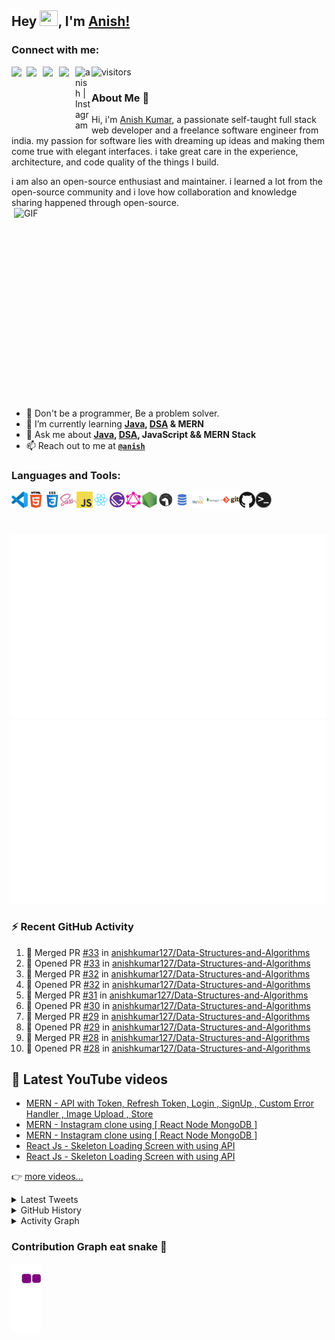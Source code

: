 ## Hey <img src="https://github.com/TheDudeThatCode/TheDudeThatCode/blob/master/Assets/Hi.gif" width="29px" height="25px">, I'm [Anish!](https://github.com/anishkumar127) 
### Connect with me:

<a href="https://www.linkedin.com/in/anishkumar29/">
  <img align="left" width="24px" src="https://cdn.jsdelivr.net/npm/simple-icons@v3/icons/linkedin.svg"  />
</a>
<a href="https://twitter.com/anishbishnoixD">
  <img align="left" width="26px" src="https://cdn.jsdelivr.net/npm/simple-icons@v3/icons/twitter.svg" />
</a>
<a href="mailto:anishbishnoi127@gmail.com">
  <img align="left" width="26px" src="https://cdn.jsdelivr.net/npm/simple-icons@v3/icons/gmail.svg" />
</a>
<a href="https://www.youtube.com/channel/UCWy3HY8xhhCU37FS8t9m9kA">
  <img align="left" width="26px" src="https://cdn.jsdelivr.net/npm/simple-icons@v3/icons/youtube.svg" />
</a>
<a href="https://www.instagram.com/anishbishnoi29">
<img align="left" alt="anish | Instagram" width="26px" src="https://cdn.jsdelivr.net/npm/simple-icons@v3/icons/instagram.svg" />
</a>

![visitors](https://visitor-badge.laobi.icu/badge?page_id=anishkumar127.anishkumar127)
<br/>


### About Me 🚀

Hi, i'm [Anish Kumar](https://www.linkedin.com/in/anishkumar29/), a passionate self-taught full stack web developer and a freelance software engineer from india. my passion for software lies with dreaming up ideas and making them come true with elegant interfaces. i take great care in the experience, architecture, and code quality of the things I build.

i am also an open-source enthusiast and maintainer. i learned a lot from the open-source community and i love how collaboration and knowledge sharing happened through open-source. [ <img align="right" alt="GIF" src="https://github.com/abhisheknaiidu/abhisheknaiidu/blob/master/code.gif?raw=true" width="500" height="320"/>](https://github.com/anishkumar127)

<!-- Here are some ideas to get you started: -->

<!-- - 👯 I’m looking to collaborate on any JavaScript Project -->
<!-- - 🔭 I’m currently working on ... -->
- 🦋 Don't be a programmer, Be a problem solver.
- 🌱 I’m currently learning **[Java](https://github.com/anishkumar127/Data-Structures-and-Algorithms), [DSA](https://github.com/anishkumar127/Data-Structures-and-Algorithms) & MERN** 
- 💬 Ask me about **[Java](https://github.com/anishkumar127/Data-Structures-and-Algorithms), [DSA](https://github.com/anishkumar127/Data-Structures-and-Algorithms), JavaScript && MERN Stack** 
- 📫 Reach out to me at **[`@anish`](mailto:anishbishnoi127@gmail.com)** 
<!-- - 💼 See my full portfolio at **[`davidrakosi.com`](https://davidrakosi.com)** -->
<!-- - 🤔 I’m looking for help with ... -->
<!-- - 😄 Pronouns: ...
- ⚡ Fun fact: ... -->

### Languages and Tools:

<img align="left" alt="Visual Studio Code" width="26px" src="https://raw.githubusercontent.com/github/explore/80688e429a7d4ef2fca1e82350fe8e3517d3494d/topics/visual-studio-code/visual-studio-code.png" />
<img align="left" alt="HTML5" width="26px" src="https://raw.githubusercontent.com/github/explore/80688e429a7d4ef2fca1e82350fe8e3517d3494d/topics/html/html.png" />
<img align="left" alt="CSS3" width="26px" src="https://raw.githubusercontent.com/github/explore/80688e429a7d4ef2fca1e82350fe8e3517d3494d/topics/css/css.png" />
<img align="left" alt="Sass" width="26px" src="https://raw.githubusercontent.com/github/explore/80688e429a7d4ef2fca1e82350fe8e3517d3494d/topics/sass/sass.png" />
<img align="left" alt="JavaScript" width="26px" src="https://raw.githubusercontent.com/github/explore/80688e429a7d4ef2fca1e82350fe8e3517d3494d/topics/javascript/javascript.png" />
<img align="left" alt="React" width="26px" src="https://raw.githubusercontent.com/github/explore/80688e429a7d4ef2fca1e82350fe8e3517d3494d/topics/react/react.png" />
<img align="left" alt="Gatsby" width="26px" src="https://raw.githubusercontent.com/github/explore/e94815998e4e0713912fed477a1f346ec04c3da2/topics/gatsby/gatsby.png" />
<img align="left" alt="GraphQL" width="26px" src="https://raw.githubusercontent.com/github/explore/80688e429a7d4ef2fca1e82350fe8e3517d3494d/topics/graphql/graphql.png" />
<img align="left" alt="Node.js" width="26px" src="https://raw.githubusercontent.com/github/explore/80688e429a7d4ef2fca1e82350fe8e3517d3494d/topics/nodejs/nodejs.png" />
<img align="left" alt="Deno" width="26px" src="https://raw.githubusercontent.com/github/explore/361e2821e2dea67711cde99c9c40ed357061cf27/topics/deno/deno.png" />
<img align="left" alt="SQL" width="26px" src="https://raw.githubusercontent.com/github/explore/80688e429a7d4ef2fca1e82350fe8e3517d3494d/topics/sql/sql.png" />
<img align="left" alt="MySQL" width="26px" src="https://raw.githubusercontent.com/github/explore/80688e429a7d4ef2fca1e82350fe8e3517d3494d/topics/mysql/mysql.png" />
<img align="left" alt="MongoDB" width="26px" src="https://raw.githubusercontent.com/github/explore/80688e429a7d4ef2fca1e82350fe8e3517d3494d/topics/mongodb/mongodb.png" />
<img align="left" alt="Git" width="26px" src="https://raw.githubusercontent.com/github/explore/80688e429a7d4ef2fca1e82350fe8e3517d3494d/topics/git/git.png" />
<img align="left" alt="GitHub" width="26px" src="https://raw.githubusercontent.com/github/explore/78df643247d429f6cc873026c0622819ad797942/topics/github/github.png" />
<img align="left" alt="Terminal" width="26px" src="https://raw.githubusercontent.com/github/explore/80688e429a7d4ef2fca1e82350fe8e3517d3494d/topics/terminal/terminal.png" />

                 
              
<br/>
<br/>                 
<br/>
<br/>


<!--  
🚧 **my todoist stats:**
<!-- TODO-IST:START -->
<!-- 🏆  7,982 Karma Points           
🌸  Completed 0 tasks today           
✅  Completed 669 tasks so far           
⏳  Longest streak is 10 days
TODO-IST:END --> 


<!-- 📈 my github stats -->
<!--  commented stats and language old view. -->
<!-- | <a href="https://github.com/anishkumar127/github-readme-stats"><img align="center" src="https://github-readme-stats.vercel.app/api?username=anishkumar127&show_icons=true&include_all_commits=true&theme=buefy&hide_border=true&count_private=true" alt="Anish's github stats" /></a> | <a href="https://github.com/anishkumar127/github-readme-stats"><img align="center" src="https://github-readme-stats.vercel.app/api/top-langs/?username=anishkumar127&layout=compact&theme=buefy&hide_border=true" /></a> | -->
<!-- new view of stats and language  -->

 <!-- ![](https://raw.githubusercontent.com/anishkumar127/github-stats/master/generated/overview.svg) ![](https://raw.githubusercontent.com/anishkumar127/github-stats/master/generated/languages.svg)  -->

<a href="https://github.com/anishkumar127/github-stats-readme">
<img src="https://github.com/anishkumar127/github-stats-readme/blob/main/generated/overview.svg#gh-dark-mode-only" />
<img src="https://github.com/anishkumar127/github-stats-readme/blob/main/generated/languages.svg#gh-dark-mode-only" />
</a>

### ⚡ Recent GitHub Activity

<!--START_SECTION:activity-->
1. 🎉 Merged PR [#33](https://github.com/anishkumar127/Data-Structures-and-Algorithms/pull/33) in [anishkumar127/Data-Structures-and-Algorithms](https://github.com/anishkumar127/Data-Structures-and-Algorithms)
2. 💪 Opened PR [#33](https://github.com/anishkumar127/Data-Structures-and-Algorithms/pull/33) in [anishkumar127/Data-Structures-and-Algorithms](https://github.com/anishkumar127/Data-Structures-and-Algorithms)
3. 🎉 Merged PR [#32](https://github.com/anishkumar127/Data-Structures-and-Algorithms/pull/32) in [anishkumar127/Data-Structures-and-Algorithms](https://github.com/anishkumar127/Data-Structures-and-Algorithms)
4. 💪 Opened PR [#32](https://github.com/anishkumar127/Data-Structures-and-Algorithms/pull/32) in [anishkumar127/Data-Structures-and-Algorithms](https://github.com/anishkumar127/Data-Structures-and-Algorithms)
5. 🎉 Merged PR [#31](https://github.com/anishkumar127/Data-Structures-and-Algorithms/pull/31) in [anishkumar127/Data-Structures-and-Algorithms](https://github.com/anishkumar127/Data-Structures-and-Algorithms)
6. 💪 Opened PR [#30](https://github.com/anishkumar127/Data-Structures-and-Algorithms/pull/30) in [anishkumar127/Data-Structures-and-Algorithms](https://github.com/anishkumar127/Data-Structures-and-Algorithms)
7. 🎉 Merged PR [#29](https://github.com/anishkumar127/Data-Structures-and-Algorithms/pull/29) in [anishkumar127/Data-Structures-and-Algorithms](https://github.com/anishkumar127/Data-Structures-and-Algorithms)
8. 💪 Opened PR [#29](https://github.com/anishkumar127/Data-Structures-and-Algorithms/pull/29) in [anishkumar127/Data-Structures-and-Algorithms](https://github.com/anishkumar127/Data-Structures-and-Algorithms)
9. 🎉 Merged PR [#28](https://github.com/anishkumar127/Data-Structures-and-Algorithms/pull/28) in [anishkumar127/Data-Structures-and-Algorithms](https://github.com/anishkumar127/Data-Structures-and-Algorithms)
10. 💪 Opened PR [#28](https://github.com/anishkumar127/Data-Structures-and-Algorithms/pull/28) in [anishkumar127/Data-Structures-and-Algorithms](https://github.com/anishkumar127/Data-Structures-and-Algorithms)
<!--END_SECTION:activity-->
## 🦋 Latest YouTube videos

<!-- YOUTUBE:START -->
- [MERN - API with  Token, Refresh Token, Login , SignUp , Custom Error Handler , Image Upload , Store](https://www.youtube.com/watch?v=mFfG4tEl3pw)
- [MERN - Instagram clone using [ React Node MongoDB ]](https://www.youtube.com/watch?v=BMGVCjMiDyE)
- [MERN - Instagram clone using [ React Node MongoDB ]](https://www.youtube.com/watch?v=jMnzBYsVcM8)
- [React Js - Skeleton Loading Screen with using API](https://www.youtube.com/watch?v=oY0Kp86xx_s)
- [React Js - Skeleton Loading Screen with using API](https://www.youtube.com/watch?v=BSDYiA2l3IE)
<!-- YOUTUBE:END -->

👉 [more videos...](https://www.youtube.com/channel/UCGfqR2ktkSE5xCvyzxkWhcw) 

 <div>
 <details> 
 <summary>Latest Tweets</summary>

[![github-readme-twitter](https://github-readme-twitter.gazf.vercel.app/api?id=anishbishnoixD&layout=wide)](https://twitter.com/anishbishnoixD)
 </details>
<details> 
 <summary>GitHub History</summary>
  <p><img align="center" src="https://github-readme-streak-stats.herokuapp.com/?user=anishkumar127&" alt="anishkumar127" /></p>
</details>
</div>

 <div>
<details> 
 <summary>Activity Graph</summary>

[![activity graph](https://activity-graph.herokuapp.com/graph?username=guilyx&custom_title=Erwin's%20activity%20graph&theme=github-light&hide_border=true)](https://github.com/anishkumar127/github-readme-activity-graph)
<div align="center">
    <img height="300px" src="https://activity-graph.herokuapp.com/graph?username=anishkumar127&theme=github"/>
</div>
</details>
</div>

### Contribution Graph eat snake 🍁

![snake gif](https://github.com/anishkumar127/anishkumar127/blob/output/github-contribution-grid-snake.gif)

<!--  // this is stats and language. 
![](https://raw.githubusercontent.com/anishkumar127/github-stats/master/generated/overview.svg#gh-dark-mode-only)
![](https://raw.githubusercontent.com/anishkumar127/github-stats/master/generated/languages.svg#gh-dark-mode-only) -->

<!-- 

**I'm an Early 🐤** 

```text
🌞 Morning    131 commits    ██████░░░░░░░░░░░░░░░░░░░   24.39% 
🌆 Daytime    207 commits    █████████░░░░░░░░░░░░░░░░   38.55% 
🌃 Evening    157 commits    ███████░░░░░░░░░░░░░░░░░░   29.24% 
🌙 Night      42 commits     ██░░░░░░░░░░░░░░░░░░░░░░░   7.82%

```
📅 **I'm Most Productive on Monday** 

```text
Monday       122 commits    █████░░░░░░░░░░░░░░░░░░░░   22.72% 
Tuesday      59 commits     ██░░░░░░░░░░░░░░░░░░░░░░░   10.99% 
Wednesday    94 commits     ████░░░░░░░░░░░░░░░░░░░░░   17.5% 
Thursday     88 commits     ████░░░░░░░░░░░░░░░░░░░░░   16.39% 
Friday       79 commits     ███░░░░░░░░░░░░░░░░░░░░░░   14.71% 
Saturday     34 commits     █░░░░░░░░░░░░░░░░░░░░░░░░   6.33% 
Sunday       61 commits     ██░░░░░░░░░░░░░░░░░░░░░░░   11.36%

```


📊 **This Week I Spent My Time On** 

```text
⌚︎ Time Zone: Asia/India

💬 Programming Languages: 
No Activity Tracked This Week

🐱‍💻 Projects: 
No Activity Tracked This Week

```





 -->


<!-- ![snake gif](https://github.com/anishkumar127/anishkumar127/blob/output/github-contribution-grid-snake.svg) -->
